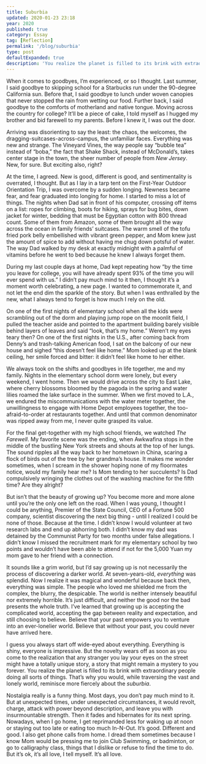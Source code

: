 ```yaml
---
title: Suburbia
updated: 2020-01-23 23:18
year: 2020
published: true
category: Essay
tag: [Reflection]
permalink: '/blog/suburbia'
type: post
defaultExpanded: true
description: 'You realize the planet is filled to its brink with extraordinary people doing all sorts of things. That’s why you would, while traversing the vast and lonely world, reminisce more furiously about the suburbia.'
---
```


When it comes to goodbyes, I’m experienced, or so I thought. Last summer, I said goodbye to skipping school for a Starbucks run under the 90-degree California sun. Before that, I said goodbye to lunch under woven canopies that never stopped the rain from wetting our food. Further back, I said goodbye to the comforts of motherland and native tongue. Moving across the country for college? It’ll be a piece of cake, I told myself as I hugged my brother and bid farewell to my parents. Before I knew it, I was out the door.

Arriving was disorienting to say the least: the chaos, the welcomes, the dragging-suitcases-across-campus, the unfamiliar faces. Everything was new and strange. The Vineyard Vines, the way people say “bubble tea” instead of “boba,” the fact that Shake Shack, instead of McDonald’s, takes center stage in the town, the sheer number of people from _New Jersey_. New, for sure. But exciting also, right?

At the time, I agreed. New is good, different is good, and sentimentality is overrated, I thought. But as I lay in a tarp tent on the First-Year Outdoor Orientation Trip, I was overcome by a sudden longing. Newness became fear, and fear graduated into longing for home. I started to miss a lot of things. The nights when Dad sat in front of his computer, crossing off items on a list: ropes for climbing, boots for hiking, sprays for bug bites, down jacket for winter, bedding that must be Egyptian cotton with 800 thread count. Some of them from Amazon, some of them brought all the way across the ocean in family friends’ suitcases. The warm smell of the tofu fried pork belly embellished with vibrant green pepper, and Mom knew just the amount of spice to add without having me chug down potsful of water. The way Dad walked by my desk at exactly midnight with a palmful of vitamins before he went to bed because he knew I always forget them.

During my last couple days at home, Dad kept repeating how “by the time you leave for college, you will have already spent 93% of the time you will ever spend with us.” I didn’t pay much mind to it then, I thought it’s a moment worth celebrating, a new page. I wanted to commemorate it, and not let the end dim the sparkle of the story. But when I was enthralled by the new, what I always tend to forget is how much I rely on the old.

On one of the first nights of elementary school when all the kids were scrambling out of the dorm and playing jump rope on the moonlit field, I pulled the teacher aside and pointed to the apartment building barely visible behind layers of leaves and said “look, that’s my home.” Weren’t my eyes teary then? On one of the first nights in the U.S., after coming back from Denny’s and trash-talking American food, I sat on the balcony of our new house and sighed “this doesn’t feel like home.” Mom looked up at the blank ceiling, her smile forced and bitter: it didn’t feel like home to her either.

We always took on the shifts and goodbyes in life together, me and my family. Nights in the elementary school dorm were lonely, but every weekend, I went home. Then we would drive across the city to East Lake, where cherry blossoms bloomed by the pagoda in the spring and water lilies roamed the lake surface in the summer. When we first moved to L.A., we endured the miscommunications with the water meter together, the unwillingness to engage with Home Depot employees together, the too-afraid-to-order at restaurants together. And until that common denominator was ripped away from me, I never quite grasped its value.

For the final get-together with my high school friends, we watched _The Farewell_. My favorite scene was the ending, when Awkwafina stops in the middle of the bustling New York streets and shouts at the top of her lungs. The sound ripples all the way back to her hometown in China, scaring a flock of birds out of the tree by her grandma’s house. It makes me wonder sometimes, when I scream in the shower hoping none of my floormates notice, would my family hear me? Is Mom tending to her succulents? Is Dad compulsively wringing the clothes out of the washing machine for the fifth time? Are they alright?

But isn’t that the beauty of growing up? You become more and more alone until you’re the only one left on the road. When I was young, I thought I could be anything, Premier of the State Council, CEO of a Fortune 500 company, scientist discovering the next big thing - until I realized I could be none of those. Because at the time. I didn’t know I would volunteer at two research labs and end up abhorring both. I didn’t know my dad was detained by the Communist Party for two months under false allegations. I didn’t know I missed the recruitment mark for my elementary school by two points and wouldn’t have been able to attend if not for the 5,000 Yuan my mom gave to her friend with a connection.

It sounds like a grim world, but I’d say growing up is not necessarily the process of discovering a darker world. At seven-years-old, _everything_ was splendid. Now I realize it was magical and wonderful because back then, everything was simple. The people who loved me shielded me from the complex, the blurry, the despicable. The world is neither intensely beautiful nor extremely horrible. It’s just difficult, and neither the good nor the bad presents the whole truth. I’ve learned that growing up is accepting the complicated world, accepting the gap between reality and expectation, and still choosing to believe. Believe that your past empowers you to venture into an ever-lonelier world. Believe that without your past, you could never have arrived here.

I guess you always start off wide-eyed about everything. Everything is shiny, everyone is impressive. But the novelty wears off as soon as you come to the realization that any stranger you lay your eyes on the street might have a totally unique story, a story that might remain a mystery to you forever. You realize the planet is filled to its brink with extraordinary people doing all sorts of things. That’s why you would, while traversing the vast and lonely world, reminisce more fiercely about the _suburbia_.

Nostalgia really is a funny thing. Most days, you don’t pay much mind to it. But at unexpected times, under unexpected circumstances, it would revolt, charge, attack with power beyond description, and leave you with insurmountable strength. Then it fades and hibernates for its next spring. Nowadays, when I go home, I get reprimanded less for waking up at noon or staying out too late or eating too much In-N-Out. It’s good. Different and good. I also get phone calls from home. I dread them sometimes because I know Mom would be pressing me to join Club Swimming, or badminton, or go to calligraphy class, things that I dislike or refuse to find the time to do. But it’s ok, it’s all love, I tell myself. It’s all love.
